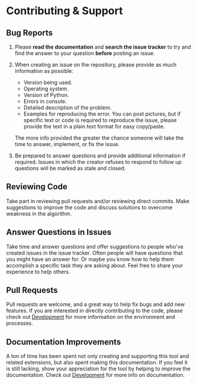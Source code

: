 # Contributing &amp; Support

## Bug Reports

1. Please **read the documentation** and **search the issue tracker** to try and find the answer to your question
  **before** posting an issue.

2. When creating an issue on the repository, please provide as much information as possible:

    - Version being used.
    - Operating system.
    - Version of Python.
    - Errors in console.
    - Detailed description of the problem.
    - Examples for reproducing the error.  You can post pictures, but if specific text or code is required to reproduce
      the issue, please provide the text in a plain text format for easy copy/paste.

    The more info provided the greater the chance someone will take the time to answer, implement, or fix the issue.

3. Be prepared to answer questions and provide additional information if required.  Issues in which the creator refuses
  to respond to follow up questions will be marked as stale and closed.

## Reviewing Code

Take part in reviewing pull requests and/or reviewing direct commits.  Make suggestions to improve the code and discuss
solutions to overcome weakness in the algorithm.

## Answer Questions in Issues

Take time and answer questions and offer suggestions to people who've created issues in the issue tracker. Often people
will have questions that you might have an answer for.  Or maybe you know how to help them accomplish a specific task
they are asking about. Feel free to share your experience to help others.

## Pull Requests

Pull requests are welcome, and a great way to help fix bugs and add new features. If you are interested in directly
contributing to the code, please check out [Development](./development.md) for more information on the environment and
processes.

## Documentation Improvements

A ton of time has been spent not only creating and supporting this tool and related extensions, but also spent making
this documentation.  If you feel it is still lacking, show your appreciation for the tool by helping to improve the
documentation. Check out [Development](./development.md) for more info on documentation.

